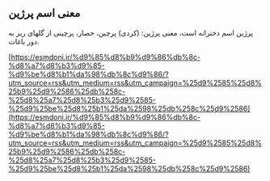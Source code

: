 ## معنی اسم پرژین


پرژین اسم دخترانه است، معنی پرژین: (کردی) پرچین، حصار، پرچینی از گلهای ریز به دور باغات.

[https://esmdoni.ir/%d9%85%d8%b9%d9%86%db%8c-%d8%a7%d8%b3%d9%85-%d9%be%d8%b1%da%98%db%8c%d9%86/?utm_source=rss&utm_medium=rss&utm_campaign=%25d9%2585%25d8%25b9%25d9%2586%25db%258c-%25d8%25a7%25d8%25b3%25d9%2585-%25d9%25be%25d8%25b1%25da%2598%25db%258c%25d9%2586](https://esmdoni.ir/%d9%85%d8%b9%d9%86%db%8c-%d8%a7%d8%b3%d9%85-%d9%be%d8%b1%da%98%db%8c%d9%86/?utm_source=rss&utm_medium=rss&utm_campaign=%25d9%2585%25d8%25b9%25d9%2586%25db%258c-%25d8%25a7%25d8%25b3%25d9%2585-%25d9%25be%25d8%25b1%25da%2598%25db%258c%25d9%2586) 